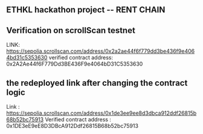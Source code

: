 ## ETHKL hackathon project -- RENT CHAIN

## Verification on scrollScan testnet

LINK: https://sepolia.scrollscan.com/address/0x2a2ae44f6f779dd3be436f9e4064bd31c5353630
verified contract address: 0x2A2Ae44f6F779Dd3BE436F9e4064bD31C5353630

## the redeployed link after changing the contract logic

Link : https://sepolia.scrollscan.com/address/0x1de3ee9ee8d3dbca912ddf26815b68b52bc75913
Verified contract address : 0x1DE3eE9eE8D3DBcA912Ddf26815B68b52bc75913
